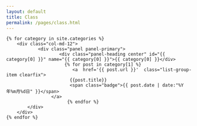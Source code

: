 ```yaml
---
layout: default
title: Class
permalink: /pages/class.html
---
```

<div>

	{% for category in site.categories %} 
		<div class="col-md-12">
	      		<div class="panel panel-primary">
	        			<div class="panel-heading center" id="{{ category[0] }}" name="{{ category[0] }}">{{ category[0] }}</div>
			              {% for post in category[1] %}
			                 <a  href='{{ post.url }}'  class="list-group-item clearfix">
				            {{post.title}}
				            <span class="badge">{{ post.date | date:"%Y年%m月%d日" }}</span>
				     </a>
			               {% endfor %}
			</div>
		</div>
	{% endfor %}
	
</div>